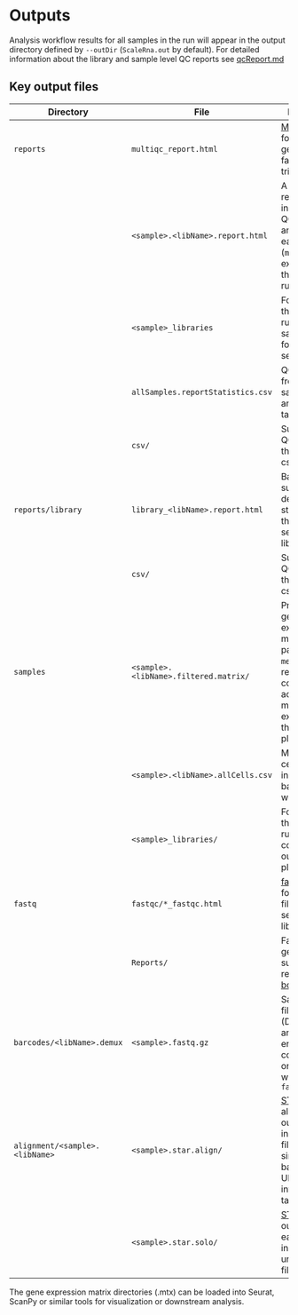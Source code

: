 # Outputs

Analysis workflow results for all samples in the run will appear in the output directory defined by `--outDir` (`ScaleRna.out` by default). 
For detailed information about the library and sample level QC reports see [qcReport.md](qcReport.md)

## Key output files
| Directory | File | Description |
|-----------|------|-------------|
| `reports`| `multiqc_report.html` | [MultiQC](https://multiqc.info/) report for fastq generation, fastQC and trimming |
| | `<sample>.<libName>.report.html` | A standalone report including key QC metrics and figures for each sample; (`merged` for extended throughput runs)|
| | `<sample>_libraries` | For extended throughput runs, individual sample reports for each plate separately
| | `allSamples.reportStatistics.csv` | QC metrics from all samples in this analysis in one table
| | `csv/` | Summary and QC metrics for this sample in csv format |
| `reports/library` | `library_<libName>.report.html` | Barcode summary and demultiplexing statistics for the whole sequencing library |
| | `csv/` | Summary and QC metrics for this library in csv format | 
|  `samples` | `<sample>.<libName>.filtered.matrix/` | Pre-filtered gene expression matrix for passing cells; `merged` for results combined across multiple extended throughput plates |
| | `<sample>.<libName>.allCells.csv` | Metrics per cell-barcode, including barcodes / well positions
| | `<sample>_libraries/` | For extended throughput runs, this contains output files per plate
| `fastq` | `fastqc/*_fastqc.html` | [fastqc](https://github.com/s-andrews/FastQC) report for each fastq file in the sequencing library |
| | `Reports/` | Fastq generation summary reports from [bcl-convert](https://support.illumina.com/sequencing/sequencing_software/bcl-convert.html) |
| `barcodes/<libName>.demux` | `<sample>.fastq.gz` | Sample fastq files (Demultiplexed and barcode error-corrected); only included with `--fastqOut true` |
| `alignment/<sample>.<libName>` | `<sample>.star.align/` | [STAR](https://github.com/alexdobin/STAR) alignment output, including BAM file, with single-cell barcode and UMI information in tags
|  | `<sample>.star.solo/` | [STARSolo](https://github.com/alexdobin/STAR/blob/master/docs/STARsolo.md) output for each sample, including unfiltered `.mtx` files


The gene expression matrix directories (.mtx) can be loaded into Seurat, ScanPy or similar tools for visualization or downstream analysis.